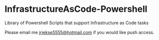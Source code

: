 # InfrastructureAsCode-Powershell
Library of Powershell Scripts that support Infrastructure as Code tasks

Please email me jriekse5555@hotmail.com if you would like push access.
